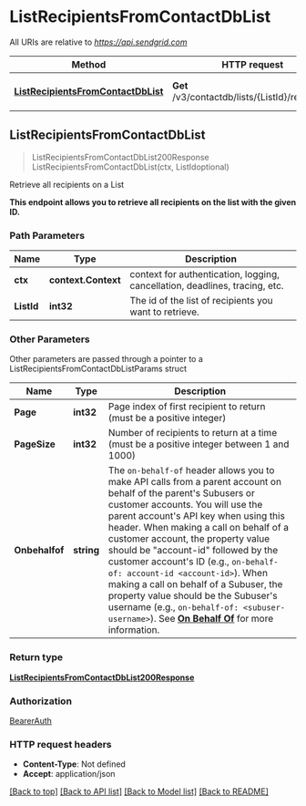 # ListRecipientsFromContactDbList

All URIs are relative to *https://api.sendgrid.com*

Method | HTTP request | Description
------------- | ------------- | -------------
[**ListRecipientsFromContactDbList**](ListRecipientsFromContactDbList.md#ListRecipientsFromContactDbList) | **Get** /v3/contactdb/lists/{ListId}/recipients | Retrieve all recipients on a List



## ListRecipientsFromContactDbList

> ListRecipientsFromContactDbList200Response ListRecipientsFromContactDbList(ctx, ListIdoptional)

Retrieve all recipients on a List

**This endpoint allows you to retrieve all recipients on the list with the given ID.**

### Path Parameters


Name | Type | Description
------------- | ------------- | -------------
**ctx** | **context.Context** | context for authentication, logging, cancellation, deadlines, tracing, etc.
**ListId** | **int32** | The id of the list of recipients you want to retrieve.

### Other Parameters

Other parameters are passed through a pointer to a ListRecipientsFromContactDbListParams struct


Name | Type | Description
------------- | ------------- | -------------
**Page** | **int32** | Page index of first recipient to return (must be a positive integer)
**PageSize** | **int32** | Number of recipients to return at a time (must be a positive integer between 1 and 1000)
**Onbehalfof** | **string** | The `on-behalf-of` header allows you to make API calls from a parent account on behalf of the parent's Subusers or customer accounts. You will use the parent account's API key when using this header. When making a call on behalf of a customer account, the property value should be \"account-id\" followed by the customer account's ID (e.g., `on-behalf-of: account-id <account-id>`). When making a call on behalf of a Subuser, the property value should be the Subuser's username (e.g., `on-behalf-of: <subuser-username>`). See [**On Behalf Of**](https://docs.sendgrid.com/api-reference/how-to-use-the-sendgrid-v3-api/on-behalf-of) for more information.

### Return type

[**ListRecipientsFromContactDbList200Response**](ListRecipientsFromContactDbList200Response.md)

### Authorization

[BearerAuth](../README.md#BearerAuth)

### HTTP request headers

- **Content-Type**: Not defined
- **Accept**: application/json

[[Back to top]](#) [[Back to API list]](../README.md#documentation-for-api-endpoints)
[[Back to Model list]](../README.md#documentation-for-models)
[[Back to README]](../README.md)

